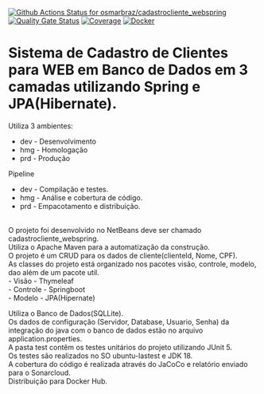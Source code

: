 [![Github Actions Status for osmarbraz/cadastrocliente_webspring](https://github.com/osmarbraz/cadastrocliente_webspring/workflows/Integra%C3%A7%C3%A3o%20continua%20de%20Java%20com%20Maven/badge.svg)](https://github.com/osmarbraz/cadastrocliente_webspring/actions) 
[![Quality Gate Status](https://sonarcloud.io/api/project_badges/measure?project=osmarbraz_cadastrocliente_webspring&metric=alert_status)](https://sonarcloud.io/summary/new_code?id=osmarbraz_cadastrocliente_webspring)
[![Coverage](https://sonarcloud.io/api/project_badges/measure?project=osmarbraz_cadastrocliente_webspring&metric=coverage)](https://sonarcloud.io/component_measures?id=osmarbraz_cadastrocliente_webspring&metric=coverage)
[![Docker](https://img.shields.io/badge/Docker-image-brightgreen)](https://hub.docker.com/r/osmarbraz/cadastrocliente_webspring)

# Sistema de Cadastro de Clientes para WEB em Banco de Dados em 3 camadas utilizando Spring e JPA(Hibernate).

Utiliza 3 ambientes:
- dev - Desenvolvimento
- hmg - Homologação
- prd - Produção

Pipeline 
- dev - Compilação e testes.
- hmg - Análise e cobertura de código.
- prd - Empacotamento e distribuição.

<br>
O projeto foi desenvolvido no NetBeans deve ser chamado cadastrocliente_webspring.<br>
Utiliza o Apache Maven para a automatização da construção.<br>
O projeto é um CRUD para os dados de cliente(clienteId, Nome, CPF).<br>
As classes do projeto está organizado nos pacotes visão, controle, modelo, dao além de um pacote util.<br> 
    - Visão - Thymeleaf <br>
    - Controle - Springboot <br>
    - Modelo - JPA(Hipernate)<br>

Utiliza o Banco de Dados(SQLLite).<br>
Os dados de configuração (Servidor, Database, Usuario, Senha) da integração do java com o banco de dados estão no arquivo application.properties.<br>
A pasta test contêm os testes unitários do projeto utilizando JUnit 5.<br> 
Os testes são realizados no SO ubuntu-lastest e JDK 18.<br>
A cobertura do código é realizada através do JaCoCo e relatório enviado para o Sonarcloud.<br>
Distribuição para Docker Hub.  

